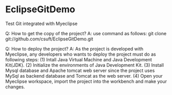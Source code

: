 EclipseGitDemo
==============

Test Git integrated with Myeclipse

Q: How to get the copy of the project?
A: use command as follows:
   git clone git://github.com/csuft/EclipseGitDemo.git

Q: How to deploy the project?
A: As the project is developed with Myeclipse, any developers who wants to deploy the project must do as following steps:
   (1) Intall Java Virtual Machine and Java Development Kit(JDK).
   (2) Initialize the environments of Java Development Kit.
   (3) Install Mysql database and Apache tomcat web server since the project uses MySql as backend database and Tomcat 
       as the web server.
   (4) Open your Myeclipse workspace, import the project into the workbench and make your changes.

